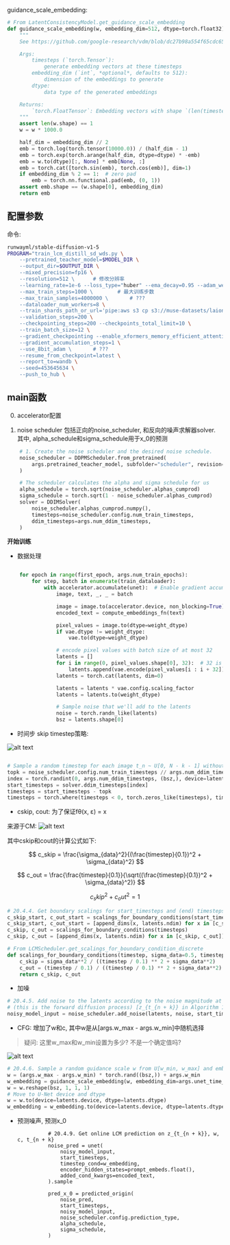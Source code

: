 

guidance_scale_embedding: 

```python
# From LatentConsistencyModel.get_guidance_scale_embedding
def guidance_scale_embedding(w, embedding_dim=512, dtype=torch.float32):
    """
    See https://github.com/google-research/vdm/blob/dc27b98a554f65cdc654b800da5aa1846545d41b/model_vdm.py#L298

    Args:
        timesteps (`torch.Tensor`):
            generate embedding vectors at these timesteps
        embedding_dim (`int`, *optional*, defaults to 512):
            dimension of the embeddings to generate
        dtype:
            data type of the generated embeddings

    Returns:
        `torch.FloatTensor`: Embedding vectors with shape `(len(timesteps), embedding_dim)`
    """
    assert len(w.shape) == 1
    w = w * 1000.0

    half_dim = embedding_dim // 2
    emb = torch.log(torch.tensor(10000.0)) / (half_dim - 1)
    emb = torch.exp(torch.arange(half_dim, dtype=dtype) * -emb)
    emb = w.to(dtype)[:, None] * emb[None, :]
    emb = torch.cat([torch.sin(emb), torch.cos(emb)], dim=1)
    if embedding_dim % 2 == 1:  # zero pad
        emb = torch.nn.functional.pad(emb, (0, 1))
    assert emb.shape == (w.shape[0], embedding_dim)
    return emb
```

## 配置参数

命令:
```sh
runwayml/stable-diffusion-v1-5
PROGRAM="train_lcm_distill_sd_wds.py \
    --pretrained_teacher_model=$MODEL_DIR \
    --output_dir=$OUTPUT_DIR \
    --mixed_precision=fp16 \
    --resolution=512 \      # 修改分辨率
    --learning_rate=1e-6 --loss_type="huber" --ema_decay=0.95 --adam_weight_decay=0.0 \     # 修改训练参数
    --max_train_steps=1000 \        # 最大训练步数
    --max_train_samples=4000000 \       # ???
    --dataloader_num_workers=8 \
    --train_shards_path_or_url='pipe:aws s3 cp s3://muse-datasets/laion-aesthetic6plus-min512-data/{00000..01210}.tar -' \
    --validation_steps=200 \
    --checkpointing_steps=200 --checkpoints_total_limit=10 \
    --train_batch_size=12 \
    --gradient_checkpointing --enable_xformers_memory_efficient_attention \
    --gradient_accumulation_steps=1 \
    --use_8bit_adam \       # ???
    --resume_from_checkpoint=latest \
    --report_to=wandb \
    --seed=453645634 \
    --push_to_hub \
```


## main函数

0. accelerator配置

1. noise scheduler
包括正向的noise_scheduler, 和反向的噪声求解器solver.
其中, alpha_schedule和sigma_schedule用于x_0的预测

```python
    # 1. Create the noise scheduler and the desired noise schedule.
    noise_scheduler = DDPMScheduler.from_pretrained(
        args.pretrained_teacher_model, subfolder="scheduler", revision=args.teacher_revision
    )

    # The scheduler calculates the alpha and sigma schedule for us
    alpha_schedule = torch.sqrt(noise_scheduler.alphas_cumprod)
    sigma_schedule = torch.sqrt(1 - noise_scheduler.alphas_cumprod)
    solver = DDIMSolver(
        noise_scheduler.alphas_cumprod.numpy(),
        timesteps=noise_scheduler.config.num_train_timesteps,
        ddim_timesteps=args.num_ddim_timesteps,
    )
```

**开始训练**

- 数据处理

```python

    for epoch in range(first_epoch, args.num_train_epochs):
        for step, batch in enumerate(train_dataloader):
            with accelerator.accumulate(unet):  # Enable gradient accumulation
                image, text, _, _ = batch

                image = image.to(accelerator.device, non_blocking=True)
                encoded_text = compute_embeddings_fn(text)

                pixel_values = image.to(dtype=weight_dtype)
                if vae.dtype != weight_dtype:
                    vae.to(dtype=weight_dtype)

                # encode pixel values with batch size of at most 32
                latents = []
                for i in range(0, pixel_values.shape[0], 32):  # 32 is the maximum batch size for encoding
                    latents.append(vae.encode(pixel_values[i : i + 32]).latent_dist.sample())
                latents = torch.cat(latents, dim=0)

                latents = latents * vae.config.scaling_factor
                latents = latents.to(weight_dtype)

                # Sample noise that we'll add to the latents
                noise = torch.randn_like(latents)
                bsz = latents.shape[0]

```

- 时间步
skip timestep策略: 

![alt text](assets/LCM源码解读/image.png)

```python

# Sample a random timestep for each image t_n ~ U[0, N - k - 1] without bias.
topk = noise_scheduler.config.num_train_timesteps // args.num_ddim_timesteps  
index = torch.randint(0, args.num_ddim_timesteps, (bsz,), device=latents.device).long()
start_timesteps = solver.ddim_timesteps[index]
timesteps = start_timesteps - topk
timesteps = torch.where(timesteps < 0, torch.zeros_like(timesteps), timesteps)

```

- cskip, cout: 为了保证fθ(x, ε) = x

来源于CM: 
![alt text](assets/LCM源码解读/image-1.png)

其中cskip和cout的计算公式如下:

$$
c_skip = \frac{\sigma_{data}^2}{(\frac{timestep}{0.1})^2 + \sigma_{data}^2}
$$

$$
c_out = \frac{\frac{timestep}{0.1}}{\sqrt((\frac{timestep}{0.1})^2 + \sigma_{data}^2)}
$$

$$
{c_skip}^2+{c_out}^2=1
$$

```python
# 20.4.4. Get boundary scalings for start_timesteps and (end) timesteps.
c_skip_start, c_out_start = scalings_for_boundary_conditions(start_timesteps)
c_skip_start, c_out_start = [append_dims(x, latents.ndim) for x in [c_skip_start, c_out_start]]   # 这里append_dims扩展的是哪个维度？
c_skip, c_out = scalings_for_boundary_conditions(timesteps)
c_skip, c_out = [append_dims(x, latents.ndim) for x in [c_skip, c_out]]
```

```python
# From LCMScheduler.get_scalings_for_boundary_condition_discrete
def scalings_for_boundary_conditions(timestep, sigma_data=0.5, timestep_scaling=10.0):
    c_skip = sigma_data**2 / ((timestep / 0.1) ** 2 + sigma_data**2)
    c_out = (timestep / 0.1) / ((timestep / 0.1) ** 2 + sigma_data**2) ** 0.5
    return c_skip, c_out
```

- 加噪

```python
# 20.4.5. Add noise to the latents according to the noise magnitude at each timestep
# (this is the forward diffusion process) [z_{t_{n + k}} in Algorithm 1]
noisy_model_input = noise_scheduler.add_noise(latents, noise, start_timesteps)
```


- CFG: 增加了w和c, 其中w是从[args.w_max - args.w_min]中随机选择
> 疑问: 这里w_max和w_min设置为多少? 不是一个确定值吗?

![alt text](assets/LCM源码解读/image-2.png)


```python
# 20.4.6. Sample a random guidance scale w from U[w_min, w_max] and embed it
w = (args.w_max - args.w_min) * torch.rand((bsz,)) + args.w_min
w_embedding = guidance_scale_embedding(w, embedding_dim=args.unet_time_cond_proj_dim)
w = w.reshape(bsz, 1, 1, 1)
# Move to U-Net device and dtype
w = w.to(device=latents.device, dtype=latents.dtype)
w_embedding = w_embedding.to(device=latents.device, dtype=latents.dtype)
```

- 预测噪声, 预测x_0

                # 20.4.9. Get online LCM prediction on z_{t_{n + k}}, w, c, t_{n + k}
                noise_pred = unet(
                    noisy_model_input,
                    start_timesteps,
                    timestep_cond=w_embedding,
                    encoder_hidden_states=prompt_embeds.float(),
                    added_cond_kwargs=encoded_text,
                ).sample

                pred_x_0 = predicted_origin(
                    noise_pred,
                    start_timesteps,
                    noisy_model_input,
                    noise_scheduler.config.prediction_type,
                    alpha_schedule,
                    sigma_schedule,
                )